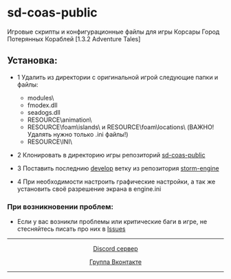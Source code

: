 # sd-coas-public

Игровые скрипты и конфигурационные файлы для игры Корсары Город Потерянных Кораблей [1.3.2 Adventure Tales]

## Установка:

* 1 Удалить из директории с оригинальной игрой следующие папки и файлы:
    + modules\
    + fmodex.dll
    + seadogs.dll
    + RESOURCE\animation\
    + RESOURCE\foam\islands\ и RESOURCE\foam\locations\ (ВАЖНО! Удалять нужно только .ini файлы!)
    + RESOURCE\INI\

* 2 Клонировать в директорию игры репозиторий [sd-coas-public](https://github.com/Hokkins/sd-coas-public)
* 3 Поставить последнию [develop](https://github.com/storm-devs/storm-engine/actions) ветку из репозитория [storm-engine](https://github.com/storm-devs/storm-engine)
* 4 При необходимости настроить графические настройки, а так же установить своё разрешение экрана в engine.ini

### При возникновении проблем:
* Если у вас возникли проблемы или критические баги в игре, не стесняйтесь писать про них в [Issues](https://github.com/Hokkins/sd-coas-public/issues)


___

<p align = center> <a href = "https://discord.gg/66kKAN76dq"> Discord сервер </a>
<p align = center> <a href = "https://vk.com/rogergamestudio"> Группа Вконтакте </a>

___